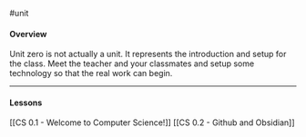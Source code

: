 #unit

#### Overview

Unit zero is not actually a unit. It represents the introduction and setup for the class. Meet the teacher and your classmates and setup some technology so that the real work can begin.

---
#### Lessons

[[CS 0.1 - Welcome to Computer Science!]]
[[CS 0.2 - Github and Obsidian]]
